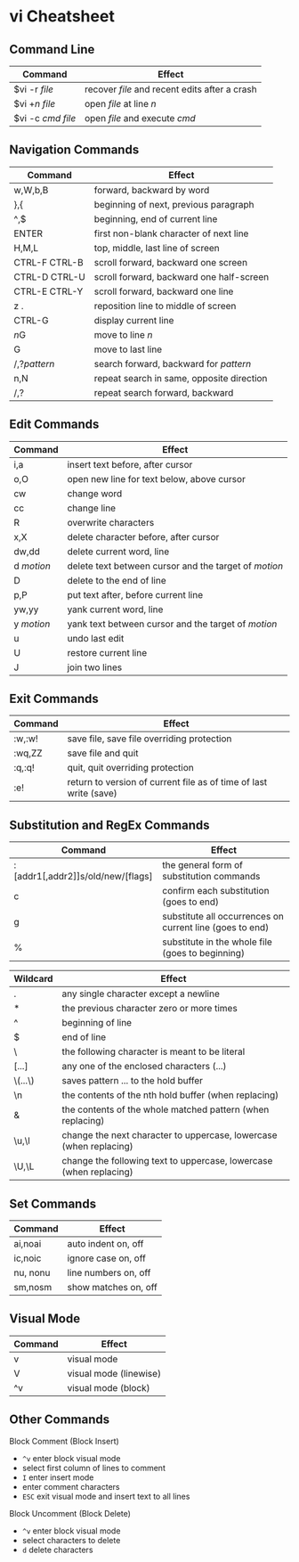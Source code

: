 # vi Cheatsheet

## Command Line
| Command | Effect |
| --- | --- |
| $vi -r *file* | recover *file* and recent edits after a crash |
| $vi +*n* *file* | open *file* at line *n* |
| $vi -c *cmd* *file* | open *file* and execute *cmd* |

## Navigation Commands
| Command | Effect |
| --- | --- |
| w,W,b,B | forward, backward by word |
| },{ | beginning of next, previous paragraph |
| ^,$ | beginning, end of current line |
| ENTER | first non-blank character of next line |
| H,M,L | top, middle, last line of screen |
| CTRL-F CTRL-B | scroll forward, backward one screen |
| CTRL-D CTRL-U | scroll forward, backward one half-screen |
| CTRL-E CTRL-Y | scroll forward, backward one line |
| z . | reposition line to middle of screen |
| CTRL-G | display current line |
| *n*G | move to line *n* |
| G | move to last line |
| /,?*pattern* | search forward, backward for *pattern* |
| n,N | repeat search in same, opposite direction |
| /,? | repeat search forward, backward |

## Edit Commands
| Command | Effect |
| --- | --- |
| i,a | insert text before, after cursor |
| o,O | open new line for text below, above cursor |
| cw | change word |
| cc | change line |
| R | overwrite characters |
| x,X | delete character before, after cursor |
| dw,dd | delete current word, line |
| d *motion* | delete text between cursor and the target of *motion* |
| D | delete to the end of line |
| p,P | put text after, before current line |
| yw,yy | yank current word, line |
| y *motion* | yank text between cursor and the target of *motion* |
| u | undo last edit |
| U | restore current line |
| J | join two lines |

## Exit Commands
| Command | Effect |
| --- | --- |
| :w,:w! | save file, save file overriding protection |
| :wq,ZZ | save file and quit |
| :q,:q! | quit, quit overriding protection |
| :e! | return to version of current file as of time of last write (save) |

## Substitution and RegEx Commands
| Command | Effect |
| --- | --- |
| :[addr1[,addr2]]s/old/new/[flags] | the general form of substitution commands |
| c | confirm each substitution (goes to end) |
| g | substitute all occurrences on current line (goes to end) |
| % | substitute in the whole file (goes to beginning) |

| Wildcard | Effect |
| --- | --- |
| . | any single character except a newline |
| * | the previous character zero or more times |
| ^ | beginning of line |
| $ | end of line |
| \ | the following character is meant to be literal |
| [...] | any one of the enclosed characters (...) |
| \\(...\\) | saves pattern ... to the hold buffer |
| \n | the contents of the nth hold buffer (when replacing) |
| & | the contents of the whole matched pattern (when replacing) |
| \u,\l | change the next character to uppercase, lowercase (when replacing) |
| \U,\L | change the following text to uppercase, lowercase (when replacing) |

## Set Commands
| Command | Effect |
| --- | --- |
| ai,noai | auto indent on, off |
| ic,noic | ignore case on, off |
| nu, nonu | line numbers on, off |
| sm,nosm | show matches on, off |

## Visual Mode
| Command | Effect |
| --- | --- |
| v | visual mode |
| V | visual mode (linewise) |
| ^v | visual mode (block) |

## Other Commands

Block Comment (Block Insert)
 * `^v` enter block visual mode
 * select first column of lines to comment
 * `I` enter insert mode
 * enter comment characters
 * `ESC` exit visual mode and insert text to all lines

Block Uncomment (Block Delete)
* `^v` enter block visual mode
* select characters to delete
* `d` delete characters
